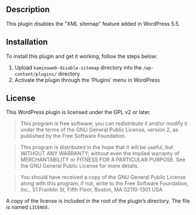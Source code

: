 ## Description

This plugin disables the "XML sitemap" feature added in WordPress 5.5.

## Installation

To install this plugin and get it working, follow the steps below:

1. Upload `kaminoweb-disable-sitemap` directory into the `/wp-content/plugins/` directory
1. Activate the plugin through the 'Plugins' menu in WordPress

## License

This WordPress plugin is licensed under the GPL v2 or later.

> This program is free software; you can redistribute it and/or modify it under the terms of the GNU General Public License, version 2, as published by the Free Software Foundation.

> This program is distributed in the hope that it will be useful, but WITHOUT ANY WARRANTY; without even the implied warranty of MERCHANTABILITY or FITNESS FOR A PARTICULAR PURPOSE. See the GNU General Public License for more details.

> You should have received a copy of the GNU General Public License along with this program; if not, write to the Free Software Foundation, Inc., 51 Franklin St, Fifth Floor, Boston, MA 02110-1301 USA

A copy of the license is included in the root of the plugin’s directory. The file is named `LICENSE`.

